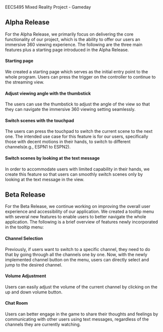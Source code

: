 EECS495 Mixed Reality Project - Gameday
## Alpha Release
For the Alpha Release, we primarily focus on delivering the core functionality 
of our project, which is the ability to offer our users an immersive 360 viewing experience. The following are the three main features plus a starting page
introduced in the Alpha Release.

#### Starting page
We created a starting page which serves as the initial entry point to the whole program. Users can press the trigger on the controller to
continue to the streaming view.

#### Adjust viewing angle with the thumbstick
The users can use the thumbstick to adjust the angle of the view so that they can navigate the immersive 360 viewing setting seamlessly.

#### Switch scenes with the touchpad
The users can press the touchpad to switch the current scene to the next one. The intended use case for this feature is for our users, specifically
those with decent motions in their hands, to switch to different channels(e.g., ESPN1 to ESPN2). 

#### Switch scenes by looking at the text message
In order to accommodate users with limited capability in their hands, we create this feature so that users can smoothly switch scenes
only by looking at the text message in the view.

## Beta Release
For the Beta Release, we continue working on improving the overall user experience and accessibility of our application. 
We created a tooltip menu with several new features to enable users to better navigate the whole application. 
The following is a brief overview of features newly incorporated in the tooltip menu:

#### Channel Selection
Previously, if users want to switch to a specific channel, they need to do that by going through all the channels one by one. 
Now, with the newly implemented channel button on the menu, users can directly select and jump to the desired channel. 

#### Volume Adjustment
Users can easily adjust the volume of the current channel by clicking on the up and down volume button.

#### Chat Room
Users can better engage in the game to share their thoughts and feelings by communicating with other users using text messages, 
regardless of the channels they are currently watching.